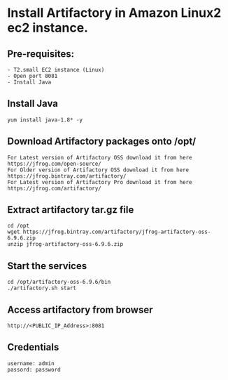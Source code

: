 # Install Artifactory in Amazon Linux2 ec2 instance.

## Pre-requisites:
    - T2.small EC2 instance (Linux)
    - Open port 8081
    - Install Java

## Install Java
    yum install java-1.8* -y 

## Download Artifactory packages onto /opt/
    For Latest version of Artifactory OSS download it from here https://jfrog.com/open-source/
    For Older version of Artifactory OSS download it from here https://jfrog.bintray.com/artifactory/
    For Latest version of Artifactory Pro download it from here https://jfrog.com/artifactory/

## Extract artifactory tar.gz file
    cd /opt 
    wget https://jfrog.bintray.com/artifactory/jfrog-artifactory-oss-6.9.6.zip
    unzip jfrog-artifactory-oss-6.9.6.zip

## Start the services
    cd /opt/artifactory-oss-6.9.6/bin
    ./artifactory.sh start

## Access artifactory from browser
    http://<PUBLIC_IP_Address>:8081 

## Credentials
    username: admin
    passord: password

